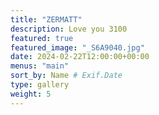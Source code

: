 ```yaml
---
title: "ZERMATT"
description: Love you 3100
featured: true
featured_image: "_S6A9040.jpg"
date: 2024-02-22T12:00:00+00:00
menus: "main"
sort_by: Name # Exif.Date
type: gallery
weight: 5
---
```

